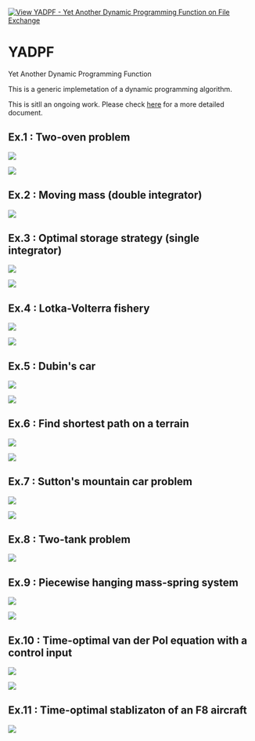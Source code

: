 [![View YADPF - Yet Another Dynamic Programming Function on File Exchange](https://www.mathworks.com/matlabcentral/images/matlab-file-exchange.svg)](https://www.mathworks.com/matlabcentral/fileexchange/100149-yadpf-yet-another-dynamic-programming-function)

# YADPF

Yet Another Dynamic Programming Function

This is a generic implemetation of a dynamic programming algorithm. 

This is sitll an ongoing work. Please check [here](https://www.mathcha.io/editor/X9JLdiqLS21T1NJNX4h6BGODQSxG7zwUpZG7LM) for a more detailed document.


## Ex.1 : Two-oven problem

![](https://github.com/auralius/yadpf/blob/main/docs/two_oven_problem_1.png)

![](https://github.com/auralius/yadpf/blob/main/docs/two_oven_problem_2.png)


## Ex.2 : Moving mass (double integrator)

![](https://github.com/auralius/yadpf/blob/main/docs/moving_mass.png)


## Ex.3 : Optimal storage strategy (single integrator)

![](https://github.com/auralius/yadpf/blob/main/docs/optimal_storage_strategy_1.png)

![](https://github.com/auralius/yadpf/blob/main/docs/optimal_storage_strategy_2.png)


## Ex.4 : Lotka-Volterra fishery

![](https://github.com/auralius/yadpf/blob/main/docs/fishery_1.png)

![](https://github.com/auralius/yadpf/blob/main/docs/fishery_2.png)


## Ex.5 : Dubin's car

![](https://github.com/auralius/yadpf/blob/main/docs/dubins_car_1.png)

![](https://github.com/auralius/yadpf/blob/main/docs/dubins_car_2.png)


## Ex.6 : Find shortest path on a terrain

![](https://github.com/auralius/yadpf/blob/main/docs/terrain_shortest_path_1.png)

![](https://github.com/auralius/yadpf/blob/main/docs/terrain_shortest_path_2.png)


## Ex.7 : Sutton's mountain car problem

![](https://github.com/auralius/yadpf/blob/main/docs/mountain_car.png)

![](https://github.com/auralius/yadpf/blob/main/docs/mountain_car.gif)


## Ex.8 : Two-tank problem

![](https://github.com/auralius/yadpf/blob/main/docs/two_tank_problem.png)


## Ex.9 : Piecewise hanging mass-spring system

![](https://github.com/auralius/yadpf/blob/main/docs/piecewise_mass_spring_1.png)

![](https://github.com/auralius/yadpf/blob/main/docs/piecewise_mass_spring_2.png)


## Ex.10 : Time-optimal van der Pol equation with a control input

![](https://github.com/auralius/yadpf/blob/main/docs/time_optimal_van_der_pol_1.png)

![](https://github.com/auralius/yadpf/blob/main/docs/time_optimal_van_der_pol_2.png)

## Ex.11 : Time-optimal stablizaton of an F8 aircraft

![](https://github.com/auralius/yadpf/blob/main/docs/f8_aircraft.png)
